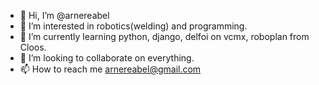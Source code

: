 - 👋 Hi, I’m @arnereabel 
- 👀 I’m interested in robotics(welding) and programming.
- 🌱 I’m currently learning python, django, delfoi on vcmx, roboplan from Cloos. 
- 💞️ I’m looking to collaborate on everything.
- 📫 How to reach me arnereabel@gmail.com

<!---
arnereabel/arnereabel is a ✨ special ✨ repository because its `README.md` (this file) appears on your GitHub profile.
You can click the Preview link to take a look at your changes.
--->
